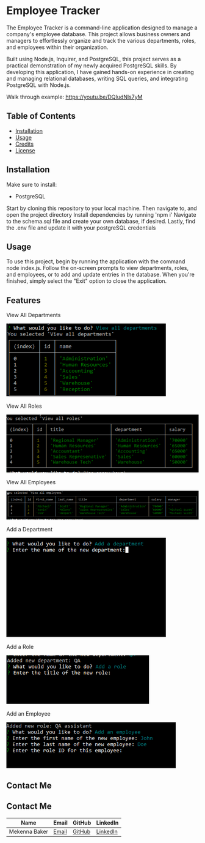 # Employee Tracker


The Employee Tracker is a command-line application designed to manage a company's employee database. This project allows business owners and managers to effortlessly organize and track the various departments, roles, and employees within their organization.

Built using Node.js, Inquirer, and PostgreSQL, this project serves as a practical demonstration of my newly acquired PostgreSQL skills. By developing this application, I have gained hands-on experience in creating and managing relational databases, writing SQL queries, and integrating PostgreSQL with Node.js.

Walk through example: https://youtu.be/DQIudNls7yM

## Table of Contents 

- [Installation](#installation)
- [Usage](#usage)
- [Credits](#credits)
- [License](#license)

## Installation

Make sure to install: 

* PostgreSQL

Start by cloning this repository to your local machine. 
Then navigate to, and open the project directory
Install dependencies by running 'npm i'
Navigate to the schema.sql file and create your own database, if desired.
Lastly, find the .env file and update it with your postgreSQL credentials


## Usage

To use this project, begin by running the application with the command node index.js. Follow the on-screen prompts to view departments, roles, and employees, or to add and update entries in the database. When you're finished, simply select the "Exit" option to close the application.

## Features 

View All Departments

![alt text](./images/view-departments.png)

View All Roles

![alt text](./images/view-rolls.png)

View All Employees

![alt text](./images/view-employees.png)

Add a Department

![alt text](./images/add-department.png)

Add a Role

![alt text](./images/add-role.png)

Add an Employee

![alt text](./images/Add-Employee.png)

## Contact Me

## Contact Me

| Name           | Email               | GitHub               | LinkedIn              |
|----------------|---------------------|----------------------|-----------------------|
| Mekenna Baker      | [Email](mailto:mekenna.drabner@gmail.com) | [GitHub](https://github.com/Mekenna-Baker) | [LinkedIn](https://www.linkedin.com/in/mekenna--baker/) |






